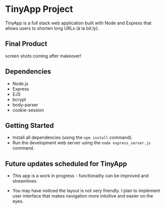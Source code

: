 # TinyApp Project

TinyApp is a full stack web application built with Node and Express that allows users to shorten long URLs (à la bit.ly).

## Final Product

screen shots coming after makeover! 
<!-- !["screenshot description"](#)
!["screenshot description"](#) -->

## Dependencies

- Node.js
- Express
- EJS
- bcrypt
- body-parser
- cookie-session

## Getting Started

- Install all dependencies (using the `npm install` command).
- Run the development web server using the `node express_server.js` command.

## Future updates scheduled for TinyApp

- This app is a work in progress - functionality can be improved and streamlines. 

- You may have noticed the layout is not very friendly. I plan to implement user interface that makes navigation more intuitive and easier on the eyes.